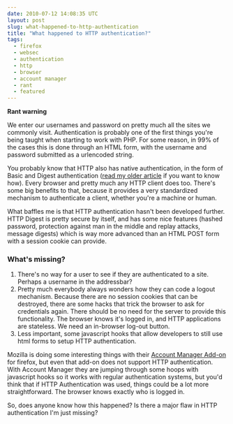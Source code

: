 ```yaml
---
date: 2010-07-12 14:08:35 UTC
layout: post
slug: what-happened-to-http-authentication
title: "What happened to HTTP authentication?"
tags:
  - firefox
  - websec
  - authentication
  - http
  - browser
  - account manager
  - rant
  - featured
---
```

<p><strong>Rant warning</strong></p>

<p>We enter our usernames and password on pretty much all the sites we commonly visit. Authentication is probably one of the first things you're being taught when starting to work with PHP. For some reason, in 99% of the cases this is done through an HTML form, with the username and password submitted as a urlencoded string.</p>

<p>You probably know that HTTP also has native authentication, in the form of Basic and Digest authentication (<a href="http://evertpot.com/223">read my older article</a> if you want to know how). Every browser and pretty much any HTTP client does too. There's some big benefits to that, because it provides a very standardized mechanism to authenticate a client, whether you're a machine or human.</p>

<p>What baffles me is that HTTP authentication hasn't been developed further. HTTP Digest is pretty secure by itself, and has some nice features (hashed password, protection against man in the middle and replay attacks, message digests) which is way more advanced than an HTML POST form with a session cookie can provide.</p>

<h3>What's missing?</h3>

<ol>
  <li>There's no way for a user to see if they are authenticated to a site. Perhaps a username in the addressbar?</li>
  <li>Pretty much everybody always wonders how they can code a logout mechanism. Because there are no session cookies that can be destroyed, there are some hacks that trick the browser to ask for credentials again. There should be no need for the server to provide this functionality. The browser knows it's logged in, and HTTP applications are stateless. We need an in-browser log-out button.</li>
  <li>Less important, some javascript hooks that allow developers to still use html forms to setup HTTP authentication.</li>
</ol>

<p>Mozilla is doing some interesting things with their <a href="http://www.mozilla.com/en-US/firefox/accountmanager/">Account Manager Add-on</a> for firefox, but even that add-on does not support HTTP authentication. With Account Manager they are jumping through some hoops with javascript hooks so it works with regular authentication systems, but you'd think that if HTTP Authentication was used, things could be a lot more straightforward. The browser knows exactly who is logged in.</p>

<p>So, does anyone know how this happened? Is there a major flaw in HTTP authentication I'm just missing?</p>
